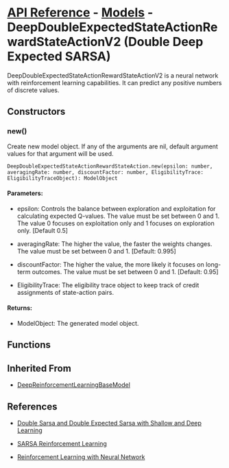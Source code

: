 # [API Reference](../../API.md) - [Models](../Models.md) - DeepDoubleExpectedStateActionRewardStateActionV2 (Double Deep Expected SARSA)

DeepDoubleExpectedStateActionRewardStateActionV2 is a neural network with reinforcement learning capabilities. It can predict any positive numbers of discrete values. 

## Constructors

### new()

Create new model object. If any of the arguments are nil, default argument values for that argument will be used.

```
DeepDoubleExpectedStateActionRewardStateAction.new(epsilon: number, averagingRate: number, discountFactor: number, EligibilityTrace: EligibilityTraceObject): ModelObject
```

#### Parameters:

* epsilon: Controls the balance between exploration and exploitation for calculating expected Q-values. The value must be set between 0 and 1. The value 0 focuses on exploitation only and 1 focuses on exploration only. [Default 0.5]

* averagingRate: The higher the value, the faster the weights changes. The value must be set between 0 and 1. [Default: 0.995]

* discountFactor: The higher the value, the more likely it focuses on long-term outcomes. The value must be set between 0 and 1. [Default: 0.95]

* EligibilityTrace: The eligibility trace object to keep track of credit assignments of state-action pairs.

#### Returns:

* ModelObject: The generated model object.

## Functions

## Inherited From

* [DeepReinforcementLearningBaseModel](DeepReinforcementLearningBaseModel.md)

## References

* [Double Sarsa and Double Expected Sarsa with Shallow and Deep Learning](https://www.scirp.org/journal/paperinformation.aspx?paperid=71237)

* [SARSA Reinforcement Learning](https://www.geeksforgeeks.org/sarsa-reinforcement-learning/)

* [Reinforcement Learning with Neural Network](https://www.baeldung.com/cs/reinforcement-learning-neural-network)
